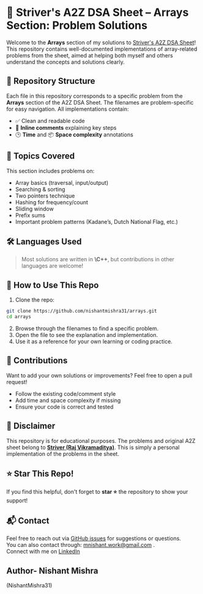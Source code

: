# 🚀 Striver's A2Z DSA Sheet – Arrays Section: Problem Solutions

Welcome to the **Arrays** section of my solutions to [Striver's A2Z DSA Sheet](https://takeuforward.org/strivers-a2z-dsa-course/strivers-a2z-dsa-course-sheet-2)! This repository contains well-documented implementations of array-related problems from the sheet, aimed at helping both myself and others understand the concepts and solutions clearly.

## 📂 Repository Structure

Each file in this repository corresponds to a specific problem from the **Arrays** section of the A2Z DSA Sheet.
The filenames are problem-specific for easy navigation.
All implementations contain:

* ✅ Clean and readable code
* 💬 **Inline comments** explaining key steps
* 🕒 **Time** and 📦 **Space complexity** annotations

## 📘 Topics Covered

This section includes problems on:

* Array basics (traversal, input/output)
* Searching & sorting
* Two pointers technique
* Hashing for frequency/count
* Sliding window
* Prefix sums
* Important problem patterns (Kadane’s, Dutch National Flag, etc.)

## 🛠 Languages Used

> Most solutions are written in **\C++**, but contributions in other languages are welcome!

## 🚧 How to Use This Repo

1. Clone the repo:

```bash
git clone https://github.com/nishantmishra31/arrays.git
cd arrays
```

2. Browse through the filenames to find a specific problem.
3. Open the file to see the explanation and implementation.
4. Use it as a reference for your own learning or coding practice.

## 🤝 Contributions

Want to add your own solutions or improvements? Feel free to open a pull request!

* Follow the existing code/comment style
* Add time and space complexity if missing
* Ensure your code is correct and tested

## 📌 Disclaimer

This repository is for educational purposes. The problems and original A2Z sheet belong to **[Striver (Raj Vikramaditya)](https://takeuforward.org/)**. This is simply a personal implementation of the problems in the sheet.

## ⭐️ Star This Repo!

If you find this helpful, don't forget to **star ⭐** the repository to show your support!

## 📬 Contact

Feel free to reach out via [GitHub issues](https://github.com/nishantmishra31/arrays/issues) for suggestions or questions. <br>
You can also contact through: [mnishant.work@gmail.com](mailto:mnishant.work@gmail.com)
. <br>
Connect with me on [LinkedIn](https://linkedin.com/in/nishant-mishra-)

## Author- Nishant Mishra
(NishantMishra31)
